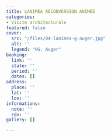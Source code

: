 ```yaml
---
title: LANIMEA RECONVERSION ANIMÉE
categories:
- Visite architecturale
featured: false
cover:
  src: "/files/04-lanimea-g-auger.jpg"
  alt: ''
  legend: "©G. Auger"
booking:
  link: ''
  state: ''
  period: ''
  dates: []
address:
  place: ''
  lat: ''
  lon: ''
informations:
  note: ''
  rdv: ''
gallery: []

---
```


